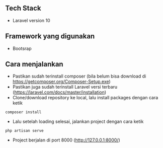 ## Tech Stack
- Laravel version 10

## Framework yang digunakan
- Bootsrap

## Cara menjalankan
- Pastikan sudah terinstall composer (bila belum bisa download di https://getcomposer.org/Composer-Setup.exe)
- Pastikan juga sudah terinstall Laravel versi terbaru (https://laravel.com/docs/master/installation)
- Clone/download repository ke local, lalu install packages dengan cara ketik
```
composer install
```
- Lalu setelah loading selesai, jalankan project dengan cara ketik
```
php artisan serve
```
- Project berjalan di port 8000 (http://127.0.0.1:8000/)
